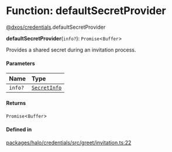 # Function: defaultSecretProvider

[@dxos/credentials](../modules/dxos_credentials.md).defaultSecretProvider

**defaultSecretProvider**(`info?`): `Promise`<`Buffer`\>

Provides a shared secret during an invitation process.

#### Parameters

| Name | Type |
| :------ | :------ |
| `info?` | [`SecretInfo`](../interfaces/dxos_credentials.SecretInfo.md) |

#### Returns

`Promise`<`Buffer`\>

#### Defined in

[packages/halo/credentials/src/greet/invitation.ts:22](https://github.com/dxos/dxos/blob/main/packages/halo/credentials/src/greet/invitation.ts#L22)
